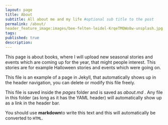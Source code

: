 ```yaml
---
layout: page
title: About
subtitle: All about me and my life #optional sub title to the post
permalink: /about/
header_feature_image:images/bee-felten-leidel-KrqeTMOWo8w-unsplash.jpg #replace this for yours
tags:
published: true
description:
---
```


This page is about books, where I will upload new seasonal stories and events which are coming up for the year, that might people interest. This stories are for example Halloween stories and events which were going on.

This file is an example of a page in Jekyll, that automatically shows up in the header navigation, you can delete or modify this file freely.

This file is saved inside the _pages_ folder and is saved as _about.md_ . Any file in this folder (as long as it has  the YAML header) will automatically show up as a link in the header bar.

You should use **markdown**to write this text and this will automatically be converted to `HTML`.
